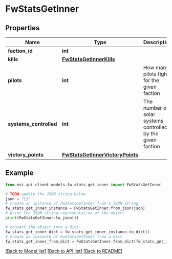 # FwStatsGetInner


## Properties

Name | Type | Description | Notes
------------ | ------------- | ------------- | -------------
**faction_id** | **int** |  | 
**kills** | [**FwStatsGetInnerKills**](FwStatsGetInnerKills.md) |  | 
**pilots** | **int** | How many pilots fight for the given faction | 
**systems_controlled** | **int** | The number of solar systems controlled by the given faction | 
**victory_points** | [**FwStatsGetInnerVictoryPoints**](FwStatsGetInnerVictoryPoints.md) |  | 

## Example

```python
from esi_api_client.models.fw_stats_get_inner import FwStatsGetInner

# TODO update the JSON string below
json = "{}"
# create an instance of FwStatsGetInner from a JSON string
fw_stats_get_inner_instance = FwStatsGetInner.from_json(json)
# print the JSON string representation of the object
print(FwStatsGetInner.to_json())

# convert the object into a dict
fw_stats_get_inner_dict = fw_stats_get_inner_instance.to_dict()
# create an instance of FwStatsGetInner from a dict
fw_stats_get_inner_from_dict = FwStatsGetInner.from_dict(fw_stats_get_inner_dict)
```
[[Back to Model list]](../README.md#documentation-for-models) [[Back to API list]](../README.md#documentation-for-api-endpoints) [[Back to README]](../README.md)


